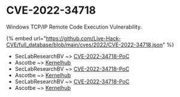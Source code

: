 # CVE-2022-34718

Windows TCP/IP Remote Code Execution Vulnerability.

{% embed url="https://github.com/Live-Hack-CVE/full_database/blob/main/cves/2022/CVE-2022-34718.json" %}


* SecLabResearchBV ~> [CVE-2022-34718-PoC](https://www.alice-snow.ru/2022/database/cve-2022-34718/cve-2022-34718-poc-seclabresearchbv)
* Ascotbe ~> [Kernelhub](https://www.alice-snow.ru/2022/database/cve-2022-34718/kernelhub-ascotbe)
* SecLabResearchBV ~> [CVE-2022-34718-PoC](https://www.alice-snow.ru/2022/database/cve-2022-34718/cve-2022-34718-poc-seclabresearchbv)
* Ascotbe ~> [Kernelhub](https://www.alice-snow.ru/2022/database/cve-2022-34718/kernelhub-ascotbe)
* SecLabResearchBV ~> [CVE-2022-34718-PoC](https://www.alice-snow.ru/2022/database/cve-2022-34718/cve-2022-34718-poc-seclabresearchbv)
* Ascotbe ~> [Kernelhub](https://www.alice-snow.ru/2022/database/cve-2022-34718/kernelhub-ascotbe)
